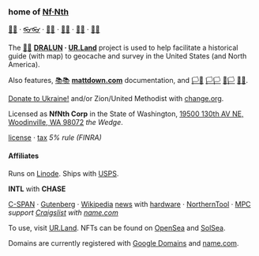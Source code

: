 
### home of [Nf·Nth](https://github.com/nfnth)

[🙂🙂](https://xn--938ha.ws) · [👓👓](http://xn--4p8ha.ws) · [🧤🧤](http://xn--uv9ha.ws) · [👖👖](http://xn--7p8ha.ws) · [🧦🧦](http://xn--wv9ha.ws) · [👟👟](http://xn--hq8ha.ws)

The [🌳🌳](https://xn--wh8ha.ws) **[DRALUN](https://dralun.com) · [UR.Land](https://ur.land)** project is used to help facilitate a historical guide (with map) to geocache and survey in the United States (and North America).

Also features, [📚📚](https://xn--zt8ha.ws) **[mattdown.com](https://mattdown.com)** documentation, and [🏳🏴](https://xn--en8hc.ws) [🏳🏳](https://xn--en8ha.ws) [🏴🏳](https://xn--en8hb.ws) [🏴🏴](https://xn--fn8ha.ws).

[Donate to Ukraine!](https://engine.presearch.org/search?q=donate+to+ukraine) and/or Zion/United Methodist with [change.org](https://www.change.org/).

Licensed as **NfNth Corp** in the State of Washington, [19500 130th AV NE, Woodinville, WA 98072](https://www.mapbox.com) *the Wedge*.

[license](https://secure.dor.wa.gov/) · [tax](https://blue.kingcounty.com/Assessor/eRealProperty/Dashboard.aspx?ParcelNbr=1428900123) *5% rule (FINRA)*

#### Affiliates

Runs on [Linode](https://cloud.linode.com). Ships with [USPS](https://www.usps.com/business/web-tools-apis/documentation-updates.htm).

**INTL** with **CHASE**

[C-SPAN](https://www.c-span.org) · [Gutenberg](http://www.gutenberg.org) · [Wikipedia](https://www.wikipedia.org/wiki/Special:Random) [news](https://wikipedia.org/wiki/Main_Page) with [hardware](https://www.made-in-china.com/products-search/hot-china-products/Intel_Tablet.html) · [NorthernTool](https://www.northerntool.com/) · [MPC](https://www.makeplayingcards.com) *support [Craigslist](https://craigslist.com) with [name.com](https://name.com)*

To use, visit [UR.Land](https://ur.land). NFTs can be found on [OpenSea]() and [SolSea]().

Domains are currently registered with [Google Domains](https://domains.google.com) and [name.com](https://www.name.com).
